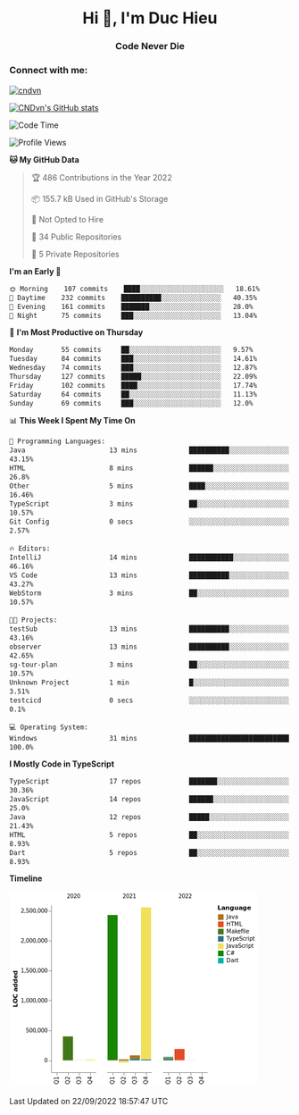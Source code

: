 <h1 align="center">Hi 👋, I'm Duc Hieu</h1>
<h3 align="center">Code Never Die</h3>

<h3 align="left">Connect with me:</h3>
<p align="left">
<a href="https://linkedin.com/in/cndvn" target="blank"><img align="center" src="https://img.shields.io/badge/LinkedIn-0077B5?style=for-the-badge&logo=linkedin&logoColor=white" alt="cndvn"/></a>
<!--
<a href="https://fb.com/cnd.duchieu" target="blank"><img align="center" src="https://img.shields.io/badge/Facebook-1877F2?style=for-the-badge&logo=facebook&logoColor=white" alt="cnd.duchieu"/></a>
 -->
</p>

[![CNDvn's GitHub stats](https://github-readme-stats.vercel.app/api?username=cndvn)](https://github.com/anuraghazra/github-readme-stats)

<!--START_SECTION:waka-->
![Code Time](http://img.shields.io/badge/Code%20Time-888%20hrs%208%20mins-blue)

![Profile Views](http://img.shields.io/badge/Profile%20Views-1-blue)

**🐱 My GitHub Data** 

> 🏆 486 Contributions in the Year 2022
 > 
> 📦 155.7 kB Used in GitHub's Storage 
 > 
> 🚫 Not Opted to Hire
 > 
> 📜 34 Public Repositories 
 > 
> 🔑 5 Private Repositories  
 > 
**I'm an Early 🐤** 

```text
🌞 Morning    107 commits    ████░░░░░░░░░░░░░░░░░░░░░   18.61% 
🌆 Daytime    232 commits    ██████████░░░░░░░░░░░░░░░   40.35% 
🌃 Evening    161 commits    ███████░░░░░░░░░░░░░░░░░░   28.0% 
🌙 Night      75 commits     ███░░░░░░░░░░░░░░░░░░░░░░   13.04%

```
📅 **I'm Most Productive on Thursday** 

```text
Monday       55 commits     ██░░░░░░░░░░░░░░░░░░░░░░░   9.57% 
Tuesday      84 commits     ███░░░░░░░░░░░░░░░░░░░░░░   14.61% 
Wednesday    74 commits     ███░░░░░░░░░░░░░░░░░░░░░░   12.87% 
Thursday     127 commits    █████░░░░░░░░░░░░░░░░░░░░   22.09% 
Friday       102 commits    ████░░░░░░░░░░░░░░░░░░░░░   17.74% 
Saturday     64 commits     ██░░░░░░░░░░░░░░░░░░░░░░░   11.13% 
Sunday       69 commits     ███░░░░░░░░░░░░░░░░░░░░░░   12.0%

```


📊 **This Week I Spent My Time On** 

```text
💬 Programming Languages: 
Java                     13 mins             ██████████░░░░░░░░░░░░░░░   43.15% 
HTML                     8 mins              ██████░░░░░░░░░░░░░░░░░░░   26.8% 
Other                    5 mins              ████░░░░░░░░░░░░░░░░░░░░░   16.46% 
TypeScript               3 mins              ██░░░░░░░░░░░░░░░░░░░░░░░   10.57% 
Git Config               0 secs              ░░░░░░░░░░░░░░░░░░░░░░░░░   2.57%

🔥 Editors: 
IntelliJ                 14 mins             ███████████░░░░░░░░░░░░░░   46.16% 
VS Code                  13 mins             ██████████░░░░░░░░░░░░░░░   43.27% 
WebStorm                 3 mins              ██░░░░░░░░░░░░░░░░░░░░░░░   10.57%

🐱‍💻 Projects: 
testSub                  13 mins             ██████████░░░░░░░░░░░░░░░   43.16% 
observer                 13 mins             ██████████░░░░░░░░░░░░░░░   42.65% 
sg-tour-plan             3 mins              ██░░░░░░░░░░░░░░░░░░░░░░░   10.57% 
Unknown Project          1 min               █░░░░░░░░░░░░░░░░░░░░░░░░   3.51% 
testcicd                 0 secs              ░░░░░░░░░░░░░░░░░░░░░░░░░   0.1%

💻 Operating System: 
Windows                  31 mins             █████████████████████████   100.0%

```

**I Mostly Code in TypeScript** 

```text
TypeScript               17 repos            ███████░░░░░░░░░░░░░░░░░░   30.36% 
JavaScript               14 repos            ██████░░░░░░░░░░░░░░░░░░░   25.0% 
Java                     12 repos            █████░░░░░░░░░░░░░░░░░░░░   21.43% 
HTML                     5 repos             ██░░░░░░░░░░░░░░░░░░░░░░░   8.93% 
Dart                     5 repos             ██░░░░░░░░░░░░░░░░░░░░░░░   8.93%

```


**Timeline**

![Chart not found](https://raw.githubusercontent.com/CNDvn/CNDvn/main/charts/bar_graph.png) 


 Last Updated on 22/09/2022 18:57:47 UTC
<!--END_SECTION:waka-->
